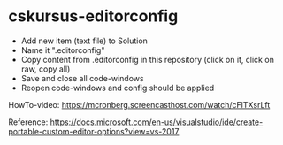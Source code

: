 # cskursus-editorconfig

- Add new item (text file) to Solution
- Name it ".editorconfig"
- Copy content from .editorconfig in this repository (click on it, click on raw, copy all)
- Save and close all code-windows
- Reopen code-windows and config should be applied

HowTo-video: https://mcronberg.screencasthost.com/watch/cFlTXsrLft

Reference: https://docs.microsoft.com/en-us/visualstudio/ide/create-portable-custom-editor-options?view=vs-2017


